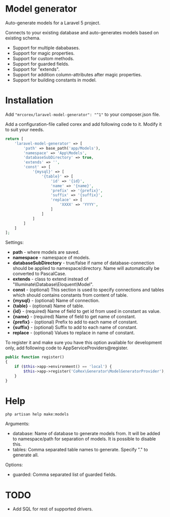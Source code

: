 # Model generator
Auto-generate models for a Laravel 5 project.

Connects to your existing database and auto-generates models based on existing schema.
 - Support for multiple dababases.
 - Support for magic properties.
 - Support for custom methods.
 - Support for guarded fields.
 - Support for "extends".
 - Support for addition column-attributes after magic properties.
 - Support for building constants in model.

# Installation
Add ```"mrcorex/laravel-model-generator": "^1"``` to your composer.json file.

Add a configuration-file called corex and add following code to it. Modify it to suit your needs.
```php
return [
    'laravel-model-generator' => [
        'path' => base_path('app/Models'),
        'namespace' => 'App\Models',
        'databaseSubDirectory' => true,
        'extends' => '',
        'const' => [
            '{mysql}' => [
                '{table}' => [
                    'id' => '{id}',
                    'name' => '{name}',
                    'prefix' => '{prefix}',
                    'suffix' => '{suffix}',
                    'replace' => [
                        'XXXX' => 'YYYY',
                    ]
                ]
            ]
        ]
    ]
];
```

Settings:
 - **path** - where models are saved.
 - **namespace** - namespace of models.
 - **databaseSubDirectory** - true/false if name of database-connection should be applied to namespace/directory. Name will automatically be converted to PascalCase.
 - **extends** - class to extend instead of "Illuminate\Database\Eloquent\Model".
 - **const** - (optional) This section is used to specify connections and tables which should contains constants from content of table.
 - **{mysql}** - (optional) Name of connection.
 - **{table}** - (optional) Name of table.
 - **{id}** - (required) Name of field to get id from used in constant as value.
 - **{name}** - (required) Name of field to get name of constant.
 - **{prefix}** - (optional) Prefix to add to each name of constant.
 - **{suffix}** - (optional) Suffix to add to each name of constant.
 - **replace** - (optional) Values to replace in name of constant.

To register it and make sure you have this option available for development only, add following code to AppServiceProviders@register.
```php
public function register()
{
    if ($this->app->environment() == 'local') {
        $this->app->register('CoRex\Generator\ModelGeneratorProvider');
    }
}
```

# Help
```php artisan help make:models```

Arguments:
 - database: Name of database to generate models from. It will be added to namespace/path for separation of models. It is possible to disable this.
 - tables: Comma separated table names to generate. Specify "." to generate all.

Options:
 - guarded: Comma separated list of guarded fields.

# TODO
 - Add SQL for rest of supported drivers.
